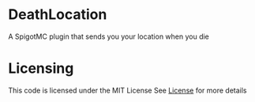 # DeathLocation
A SpigotMC plugin that sends you your location when you die

# Licensing
This code is licensed under the MIT License
See <a href=https://github.com/AnishIsReddy/DeathLocation/blob/main/LICENSE>License</a> for more details
